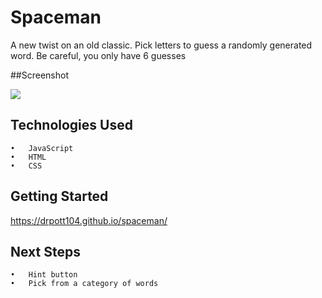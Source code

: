 # Spaceman
A new twist on an old classic. Pick letters to guess a randomly generated word. Be careful, you only have 6 guesses

##Screenshot
<div>
<img src="https://i.imgur.com/cA8IcEB.png">
</div>

## Technologies Used
	•	JavaScript
	•	HTML
	•	CSS

## Getting Started
https://drpott104.github.io/spaceman/

## Next Steps
	•	Hint button
	•	Pick from a category of words
